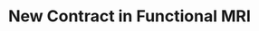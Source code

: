 ---
title: "New Contract in Functional MRI"
project_id: 
conf_date: 2005-05-06
conference_id: ""
presenters:
   - peter_bandettini
summary: "<p>Brain 2005, Amsterdam, The Netherlands</p>"
file: /assets/presentations/T174.ppt
filename: T174.ppt
layout: presentation
---